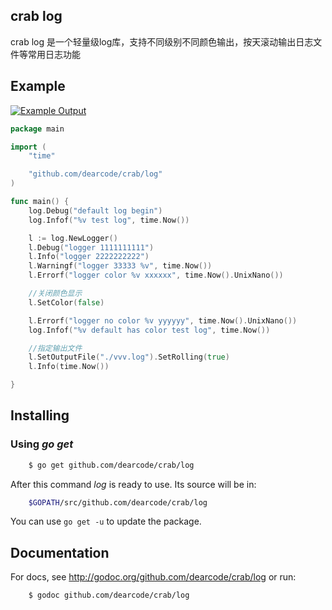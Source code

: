 ## crab log  
crab log 是一个轻量级log库，支持不同级别不同颜色输出，按天滚动输出日志文件等常用日志功能  

## Example  
[![Example Output](../doc/log_test.png)](log_test.go)  

```go
package main                                                                                                                                                                                                                                              

import (
    "time"

    "github.com/dearcode/crab/log"
)

func main() {
    log.Debug("default log begin")
    log.Infof("%v test log", time.Now())

    l := log.NewLogger()
    l.Debug("logger 1111111111")
    l.Info("logger 2222222222")
    l.Warningf("logger 33333 %v", time.Now())
    l.Errorf("logger color %v xxxxxx", time.Now().UnixNano())

    //关闭颜色显示
    l.SetColor(false)

    l.Errorf("logger no color %v yyyyyy", time.Now().UnixNano())
    log.Infof("%v default has color test log", time.Now())

    //指定输出文件
    l.SetOutputFile("./vvv.log").SetRolling(true)
    l.Info(time.Now())

}
```  

## Installing

### Using *go get*
```bash
    $ go get github.com/dearcode/crab/log  
```
After this command *log* is ready to use. Its source will be in:  
```bash
    $GOPATH/src/github.com/dearcode/crab/log  
```

You can use `go get -u` to update the package.  

## Documentation  

For docs, see http://godoc.org/github.com/dearcode/crab/log or run:  
```bash
    $ godoc github.com/dearcode/crab/log  
```

